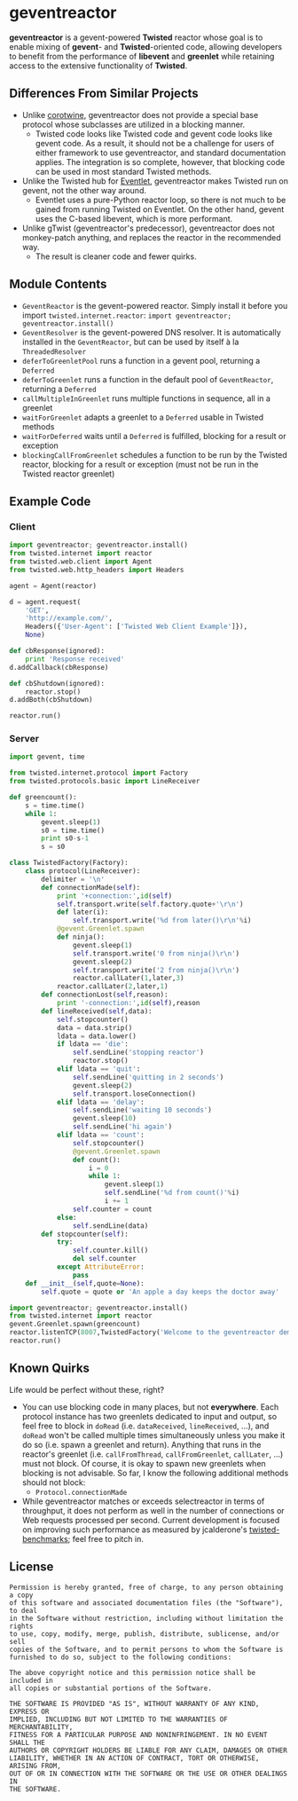 # geventreactor

**geventreactor** is a gevent-powered **Twisted** reactor whose goal is to enable mixing of **gevent**- and **Twisted**-oriented code, allowing developers to benefit from the performance of **libevent** and **greenlet** while retaining access to the extensive functionality of **Twisted**.


## Differences From Similar Projects

- Unlike [corotwine], geventreactor does not provide a special base protocol whose subclasses are utilized in a blocking manner.
  - Twisted code looks like Twisted code and gevent code looks like gevent code. As a result, it should not be a challenge for users of either framework to use geventreactor, and standard documentation applies. The integration is so complete, however, that blocking code can be used in most standard Twisted methods.
- Unlike the Twisted hub for [Eventlet], geventreactor makes Twisted run on gevent, not the other way around.
  - Eventlet uses a pure-Python reactor loop, so there is not much to be gained from running Twisted on Eventlet. On the other hand, gevent uses the C-based libevent, which is more performant.
- Unlike gTwist (geventreactor's predecessor), geventreactor does not monkey-patch anything, and replaces the reactor in the recommended way.
  - The result is cleaner code and fewer quirks.

[corotwine]: https://launchpad.net/corotwine "corotwine"
[Eventlet]: http://eventlet.net/ "Eventlet"


## Module Contents

- `GeventReactor` is the gevent-powered reactor. Simply install it before you import `twisted.internet.reactor`:
  `import geventreactor; geventreactor.install()`
- `GeventResolver` is the gevent-powered DNS resolver. It is automatically installed in the `GeventReactor`, but can be used by itself à la `ThreadedResolver`
- `deferToGreenletPool` runs a function in a gevent pool, returning a `Deferred`
- `deferToGreenlet` runs a function in the default pool of `GeventReactor`, returning a `Deferred`
- `callMultipleInGreenlet` runs multiple functions in sequence, all in a greenlet
- `waitForGreenlet` adapts a greenlet to a `Deferred` usable in Twisted methods
- `waitForDeferred` waits until a `Deferred` is fulfilled, blocking for a result or exception
- `blockingCallFromGreenlet` schedules a function to be run by the Twisted reactor, blocking for a result or exception (must not be run in the Twisted reactor greenlet)


## Example Code


### Client

```python
import geventreactor; geventreactor.install()
from twisted.internet import reactor
from twisted.web.client import Agent
from twisted.web.http_headers import Headers

agent = Agent(reactor)

d = agent.request(
	'GET',
	'http://example.com/',
	Headers({'User-Agent': ['Twisted Web Client Example']}),
	None)

def cbResponse(ignored):
	print 'Response received'
d.addCallback(cbResponse)

def cbShutdown(ignored):
	reactor.stop()
d.addBoth(cbShutdown)

reactor.run()
```


### Server

```python
import gevent, time

from twisted.internet.protocol import Factory
from twisted.protocols.basic import LineReceiver

def greencount():
	s = time.time()
	while 1:
		gevent.sleep(1)
		s0 = time.time()
		print s0-s-1
		s = s0

class TwistedFactory(Factory):
	class protocol(LineReceiver):
		delimiter = '\n'
		def connectionMade(self):
			print '+connection:',id(self)
			self.transport.write(self.factory.quote+'\r\n')
			def later(i):
				self.transport.write('%d from later()\r\n'%i)
			@gevent.Greenlet.spawn
			def ninja():
				gevent.sleep(1)
				self.transport.write('0 from ninja()\r\n')
				gevent.sleep(2)
				self.transport.write('2 from ninja()\r\n')
				reactor.callLater(1,later,3)
			reactor.callLater(2,later,1)
		def connectionLost(self,reason):
			print '-connection:',id(self),reason
		def lineReceived(self,data):
			self.stopcounter()
			data = data.strip()
			ldata = data.lower()
			if ldata == 'die':
				self.sendLine('stopping reactor')
				reactor.stop()
			elif ldata == 'quit':
				self.sendLine('quitting in 2 seconds')
				gevent.sleep(2)
				self.transport.loseConnection()
			elif ldata == 'delay':
				self.sendLine('waiting 10 seconds')
				gevent.sleep(10)
				self.sendLine('hi again')
			elif ldata == 'count':
				self.stopcounter()
				@gevent.Greenlet.spawn
				def count():
					i = 0
					while 1:
						gevent.sleep(1)
						self.sendLine('%d from count()'%i)
						i += 1
				self.counter = count
			else:
				self.sendLine(data)
		def stopcounter(self):
			try:
				self.counter.kill()
				del self.counter
			except AttributeError:
				pass
	def __init__(self,quote=None):
		self.quote = quote or 'An apple a day keeps the doctor away'

import geventreactor; geventreactor.install()
from twisted.internet import reactor
gevent.Greenlet.spawn(greencount)
reactor.listenTCP(8007,TwistedFactory('Welcome to the geventreactor demo!\r\ncount:\tstart a counter\r\ndelay:\tblock your session for 10 seconds\r\nquit:\tterminate your session after 2 seconds\r\ndie:\tstop the reactor\r\notherwise, simply echo'))
reactor.run()
```


## Known Quirks

Life would be perfect without these, right?

- You can use blocking code in many places, but not **everywhere**. Each protocol instance has two greenlets dedicated to input and output, so feel free to block in `doRead` (i.e. `dataReceived`, `lineReceived`, ...), and `doRead` won't be called multiple times simultaneously unless you make it do so (i.e. spawn a greenlet and return). Anything that runs in the reactor's greenlet (i.e. `callFromThread`, `callFromGreenlet`, `callLater`, ...) must not block. Of course, it is okay to spawn new greenlets when blocking is not advisable. So far, I know the following additional methods should not block:
  - `Protocol.connectionMade`
- While geventreactor matches or exceeds selectreactor in terms of throughput, it does not perform as well in the number of connections or Web requests processed per second. Current development is focused on improving such performance as measured by jcalderone's [twisted-benchmarks]; feel free to pitch in.

[twisted-benchmarks]: https://code.launchpad.net/~exarkun/+junk/twisted-benchmarks "twisted-benchmarks"


## License

```
Permission is hereby granted, free of charge, to any person obtaining a copy
of this software and associated documentation files (the "Software"), to deal
in the Software without restriction, including without limitation the rights
to use, copy, modify, merge, publish, distribute, sublicense, and/or sell
copies of the Software, and to permit persons to whom the Software is
furnished to do so, subject to the following conditions:

The above copyright notice and this permission notice shall be included in
all copies or substantial portions of the Software.

THE SOFTWARE IS PROVIDED "AS IS", WITHOUT WARRANTY OF ANY KIND, EXPRESS OR
IMPLIED, INCLUDING BUT NOT LIMITED TO THE WARRANTIES OF MERCHANTABILITY,
FITNESS FOR A PARTICULAR PURPOSE AND NONINFRINGEMENT. IN NO EVENT SHALL THE
AUTHORS OR COPYRIGHT HOLDERS BE LIABLE FOR ANY CLAIM, DAMAGES OR OTHER
LIABILITY, WHETHER IN AN ACTION OF CONTRACT, TORT OR OTHERWISE, ARISING FROM,
OUT OF OR IN CONNECTION WITH THE SOFTWARE OR THE USE OR OTHER DEALINGS IN
THE SOFTWARE.
```
